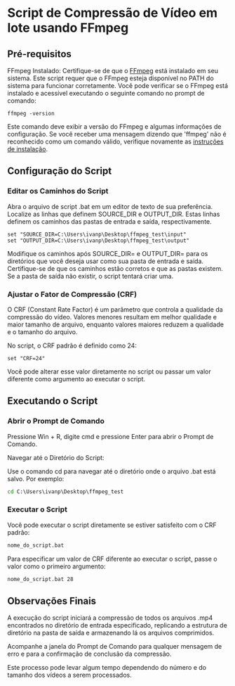# Script de Compressão de Vídeo em lote usando FFmpeg

## Pré-requisitos

FFmpeg Instalado: Certifique-se de que o [FFmpeg](https://ffmpeg.org/download.html#build-windows) está instalado em seu sistema. Este script requer que o FFmpeg esteja disponível no PATH do sistema para funcionar corretamente. Você pode verificar se o FFmpeg está instalado e acessível executando o seguinte comando no prompt de comando:

```batch
ffmpeg -version
```

Este comando deve exibir a versão do FFmpeg e algumas informações de configuração. Se você receber uma mensagem dizendo que 'ffmpeg' não é reconhecido como um comando válido, verifique novamente as [instruções de instalação](https://www.wikihow.com/Install-FFmpeg-on-Windows).

## Configuração do Script

### Editar os Caminhos do Script

Abra o arquivo de script .bat em um editor de texto de sua preferência.
Localize as linhas que definem SOURCE_DIR e OUTPUT_DIR. Estas linhas definem os caminhos das pastas de entrada e saída, respectivamente.

```batch
set "SOURCE_DIR=C:\Users\ivanp\Desktop\ffmpeg_test\input"
set "OUTPUT_DIR=C:\Users\ivanp\Desktop\ffmpeg_test\output"
```

Modifique os caminhos após SOURCE_DIR= e OUTPUT_DIR= para os diretórios que você deseja usar como sua pasta de entrada e saída. Certifique-se de que os caminhos estão corretos e que as pastas existem. Se a pasta de saída não existir, o script tentará criar uma.

### Ajustar o Fator de Compressão (CRF)

O CRF (Constant Rate Factor) é um parâmetro que controla a qualidade da compressão do vídeo. Valores menores resultam em melhor qualidade e maior tamanho de arquivo, enquanto valores maiores reduzem a qualidade e o tamanho do arquivo.

No script, o CRF padrão é definido como 24:

```batch
set "CRF=24"
```

Você pode alterar esse valor diretamente no script ou passar um valor diferente como argumento ao executar o script.

## Executando o Script

### Abrir o Prompt de Comando

Pressione Win + R, digite cmd e pressione Enter para abrir o Prompt de Comando.

Navegar até o Diretório do Script:

Use o comando cd para navegar até o diretório onde o arquivo .bat está salvo. Por exemplo:

```cmd
cd C:\Users\ivanp\Desktop\ffmpeg_test
```

### Executar o Script

Você pode executar o script diretamente se estiver satisfeito com o CRF padrão:

```cmd
nome_do_script.bat
```

Para especificar um valor de CRF diferente ao executar o script, passe o valor como o primeiro argumento:

```cmd
nome_do_script.bat 28
```

## Observações Finais

A execução do script iniciará a compressão de todos os arquivos .mp4 encontrados no diretório de entrada especificado, replicando a estrutura de diretório na pasta de saída e armazenando lá os arquivos comprimidos.

Acompanhe a janela do Prompt de Comando para qualquer mensagem de erro e para a confirmação de conclusão da compressão.

Este processo pode levar algum tempo dependendo do número e do tamanho dos vídeos a serem processados.